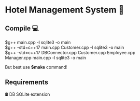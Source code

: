 # Hotel Management System 🏨 
## Compile 💻 
 $g++ main.cpp -l sqlite3 -o main</br>
 $g++ -std=c++17 main.cpp Customer.cpp  -l sqlite3 -o main</br>
 $g++ -std=c++17 DBConnector.cpp Customer.cpp Employee.cpp Manager.cpp main.cpp -l sqlite3 -o main
    
   But best use **$make** command!
## Requirements
🛢  DB SQLite extension

